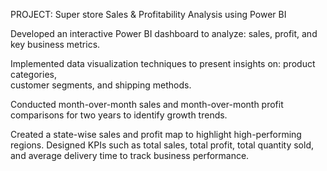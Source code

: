 PROJECT: Super store Sales & Profitability Analysis using Power BI

Developed an interactive Power BI dashboard to analyze:
  sales,
  profit, 
  and key business metrics.

Implemented data visualization techniques to present insights on:
  product categories,  
  customer segments, 
  and shipping methods.

Conducted month-over-month sales 
and month-over-month profit comparisons 
for two years to identify growth trends.

Created a state-wise sales and profit map to highlight high-performing regions.
Designed KPIs such as total sales, total profit, total quantity sold, and average delivery time to track business performance.
